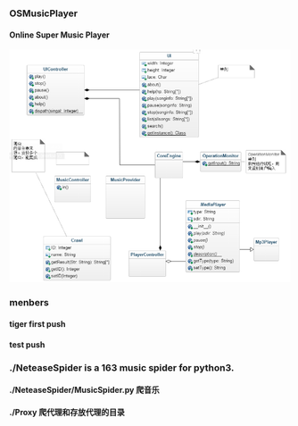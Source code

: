 ### OSMusicPlayer
#### Online Super Music Player
![](https://github.com/VipXiaoMiZhou/OSMusicPlayer/blob/master/UML.PNG)
### menbers
#### tiger first push
#### test push


### ./NeteaseSpider is a 163 music spider for python3.
#### ./NeteaseSpider/MusicSpider.py 爬音乐
#### ./Proxy 爬代理和存放代理的目录
